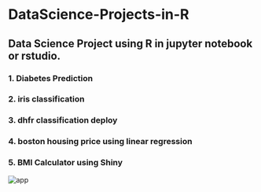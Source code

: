 # DataScience-Projects-in-R

## Data Science Project using R in jupyter notebook or rstudio.

### 1. Diabetes Prediction
### 2. iris classification
### 3. dhfr classification deploy
### 4. boston housing price using linear regression
### 5. BMI Calculator using Shiny
   <img src="https://i.imgur.com/lxyQp7y.png" alt="app"/>

